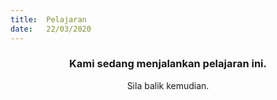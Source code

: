```yaml
---
title:  Pelajaran
date:   22/03/2020
---
```


### <center>Kami sedang menjalankan pelajaran ini.</center>
<center>Sila balik kemudian.</center>